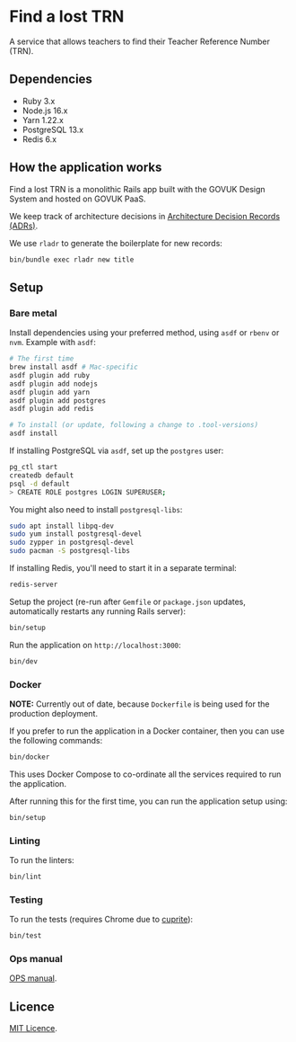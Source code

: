 # Find a lost TRN

A service that allows teachers to find their Teacher Reference Number (TRN).

## Dependencies

- Ruby 3.x
- Node.js 16.x
- Yarn 1.22.x
- PostgreSQL 13.x
- Redis 6.x

## How the application works

Find a lost TRN is a monolithic Rails app built with the GOVUK Design System and hosted on
GOVUK PaaS.

We keep track of architecture decisions in [Architecture Decision Records
(ADRs)](/adr/).

We use `rladr` to generate the boilerplate for new records:

```bash
bin/bundle exec rladr new title
```

## Setup

### Bare metal

Install dependencies using your preferred method, using `asdf` or `rbenv` or `nvm`. Example with `asdf`:

```bash
# The first time
brew install asdf # Mac-specific
asdf plugin add ruby
asdf plugin add nodejs
asdf plugin add yarn
asdf plugin add postgres
asdf plugin add redis

# To install (or update, following a change to .tool-versions)
asdf install
```

If installing PostgreSQL via `asdf`, set up the `postgres` user:

```bash
pg_ctl start
createdb default
psql -d default
> CREATE ROLE postgres LOGIN SUPERUSER;
```

You might also need to install `postgresql-libs`:

```bash
sudo apt install libpq-dev
sudo yum install postgresql-devel
sudo zypper in postgresql-devel
sudo pacman -S postgresql-libs
```

If installing Redis, you'll need to start it in a separate terminal:

```bash
redis-server
```

Setup the project (re-run after `Gemfile` or `package.json` updates, automatically restarts any running Rails server):

```bash
bin/setup
```

Run the application on `http://localhost:3000`:

```bash
bin/dev
```

### Docker

**NOTE:** Currently out of date, because `Dockerfile` is being used for the
production deployment.

If you prefer to run the application in a Docker container, then you can use the following commands:

```bash
bin/docker
```

This uses Docker Compose to co-ordinate all the services required to run the application.

After running this for the first time, you can run the application setup using:

```bash
bin/setup
```

### Linting

To run the linters:

```bash
bin/lint
```

### Testing

To run the tests (requires Chrome due to
[cuprite](https://github.com/rubycdp/cuprite)):

```bash
bin/test
```

### Ops manual

[OPS manual](docs/ops-manual.md).

## Licence

[MIT Licence](LICENCE).
